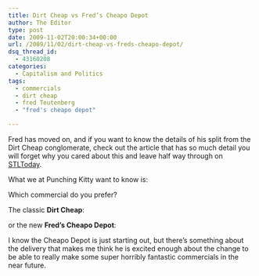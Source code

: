 ```yaml
---
title: Dirt Cheap vs Fred’s Cheapo Depot
author: The Editor
type: post
date: 2009-11-02T20:00:34+00:00
url: /2009/11/02/dirt-cheap-vs-freds-cheapo-depot/
dsq_thread_id:
  - 43160208
categories:
  - Capitalism and Politics
tags:
  - commercials
  - dirt cheap
  - fred Teutenberg
  - "fred's cheapo depot"

---
```

Fred has moved on, and if you want to know the details of his split from the Dirt Cheap conglomerate, check out the article that has so much detail you will forget why you cared about this and leave half way through on [STLToday][1].

What we at Punching Kitty want to know is:

Which commercial do you prefer?

The classic **Dirt Cheap**:



or the new **Fred&#8217;s Cheapo Depot**:



I know the Cheapo Depot is just starting out, but there&#8217;s something about the delivery that makes me think he is excited enough about the change to be able to really make some super horribly fantastic commercials in the near future.

 [1]: http://www.stltoday.com/stltoday/news/stories.nsf/stlouiscitycounty/story/826A6F51A93741E5862576620001EC62?OpenDocument#tp_newCommentAnchor